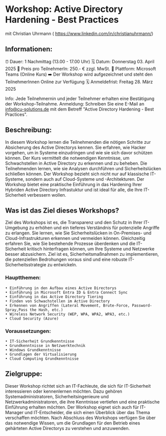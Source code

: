 # Workshop: Active Directory Hardening - Best Practices
mit Christian Uhrmann ( https://www.linkedin.com/in/christianuhrmann/)

## Informationen:
⏰ Dauer: 1 Nachmittag (13.00 - 17.00 Uhr) 
🗓️ Datum: Donnerstag 03. April 2025
💸 Preis pro TeilnehmerIn: 250.- € zzgl. MwSt.
📍 Plattform: Microsoft Teams (Online Kurs)
➡️ Der Workshop wird aufgezeichnet und steht den TeilnehmerInnen Online zur Verfügung
🗓️ Anmeldefrist: Freitag 28. März 2025

Info: Jede Teilnehmernin und jeder Teilnehmer erhalten eine Bestätigung der Workshop-Teilnahme.
Anmeldung: Schreiben Sie eine E-Mail an info@cu-solutions.de mit dem Betreff "Active Directory Hardening - Best Practices".

## Beschreibung:
In diesem Workshop lernen die Teilnehmenden die nötigen Schritte zur Absicherung des Active Directorys kennen. Sie erfahren, wie Hacker vorgehen, um in Systeme einzudringen und wie sie sich davor schützen können. Der Kurs vermittelt die notwendigen Kenntnisse, um Schwachstellen in Active Directory zu erkennen und zu beheben. Die Teilnehmenden lernen, wie sie Analysen durchführen und Sicherheitslücken schließen können. Der Workshop bezieht sich nicht nur auf klassische IT-Systeme, sondern auch auf Cloud-Systeme und -Architekturen.
Der Workshop bietet eine praktische Einführung in das Hardening Ihrer Hybriden Active Directory Infrastuktur und ist ideal für alle, die Ihre IT-Sicherheit verbessern wollen.

## Was ist das Ziel dieses Workshops?
Ziel des Workshops ist es, die Transparenz und den Schutz in Ihrer IT-Umgebung zu erhöhen und ein tieferes Verständnis für potenzielle Angriffe zu erlangen. Sie lernen, wie Sie Sicherheitslücken in On-Premises- und Cloud-Infrastrukturen erkennen und vermeiden können. Gleichzeitig erfahren Sie, wie Sie bestehende Prozesse überdenken und die IT-Sicherheit kritisch hinterfragen können, um Ihre Systeme und Netzwerke besser abzusichern. Ziel ist es, Sicherheitsmaßnahmen zu implementieren, die potenziellen Bedrohungen voraus sind und eine robuste IT-Sicherheitsstrategie zu entwickeln.

### Hauptthemen:
    • Einführung in den Aufbau eines Active Directorys
    • Einführung in Microsoft Entra ID & Entra Connect Sync
    • Einführung in das Active Directory Tiering
    • Finden von Schwachstellen im Active Directory
    • Erkennen von Angriffen (Lateral Movement, Brute-Force, Password-Spray,Pass the Hash, etc.)
    • Wireless Network Security (WEP, WPA, WPA2, WPA3, etc.)
    • Cloud Security (Azure)
    
### Voraussetzungen:
    • IT-Sicherheit Grundkenntnisse
    • Grundkenntnisse in Netzwerktechnik
    • Windows Grundkenntnisse
    • Grundlagen der Virtualisierung
    • Cloud Computing Grundkenntnisse
    
## Zielgruppe:
Dieser Workshop richtet sich an IT-Fachleute, die sich für IT-Sicherheit interessieren oder kennenlernen möchten. Dazu gehören Systemadministratoren, Sicherheitsingenieure und Netzwerkadministratoren, die ihre Kenntnisse vertiefen und eine praktische Einführung erhalten möchten. Der Workshop eignet sich auch für IT-Manager und IT-Entscheider, die sich einen Überblick über das Thema verschaffen möchten.
Nach Abschluss des Workshops verfügen Sie über das notwendige Wissen, um die Grundlagen für den Betrieb eines gehärteten Active Directorys zu verstehen und anzuwenden.
